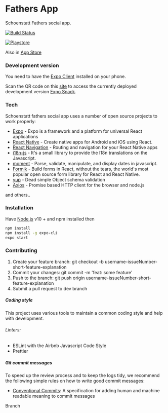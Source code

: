 # Fathers App

Schoenstatt Fathers social app.

[![Build Status](https://travis-ci.com/Guillecaba/fathersApp.svg?branch=dev)](https://travis-ci.com/Guillecaba/fathersApp)

[![Playstore](https://lh3.googleusercontent.com/cjsqrWQKJQp9RFO7-hJ9AfpKzbUb_Y84vXfjlP0iRHBvladwAfXih984olktDhPnFqyZ0nu9A5jvFwOEQPXzv7hr3ce3QVsLN8kQ2Ao=s0)](https://play.google.com/store/apps/details?id=com.schoenstatt.fathersApp)

Also in [App Store](https://apps.apple.com/py/app/schoenstatt-fathers/id1529143700)

### Development version

You need to have the [Expo Client](https://play.google.com/store/apps/details?id=host.exp.exponent) installed on your phone.

Scan the QR code on this [site](https://expo.io/@guillecaba/schoenstatt-fathers) to access the currently deployed development version [Expo Snack](https://expo.io/@guillecaba/schoenstatt-fathers).

### Tech

Schoenstatt fathers social app uses a number of open source projects to work properly:

* [Expo](https://expo.io/) - Expo is a framework and a platform for universal React applications
* [React Native](https://reactnative.dev/) - Create native apps for Android and iOS using React.
* [React Navigation](https://reactnavigation.org/) - Routing and navigation for your React Native apps
* [i18n-js](https://github.com/fnando/i18n-js) - It's a small library to provide the I18n translations on the Javascript.
* [moment](https://momentjs.com/) - Parse, validate, manipulate, and display dates in javascript.
* [Formik](https://formik.org/) - Build forms in React, without the tears, the world's most popular open source form library for React and React Native.
* [yup](https://github.com/jquense/yup) - Dead simple Object schema validation
* [Axios](https://github.com/axios/axios) - Promise based HTTP client for the browser and node.js

and others..

### Installation


Have [Node.js](https://nodejs.org/) v10 +   and npm installed then 


```bash
npm install
npm install -g expo-cli
expo start
```


### Contributing
 1. Create your feature branch: git checkout -b username-issueNumber-short-feature-explanation
 2. Commit your changes: git commit -m 'feat: some feature'
 3. Push to the branch: git push origin username-issueNumber-short-feature-explanation
 4. Submit a pull request to dev branch
 
##### Coding style
This project uses various tools to maintain a common coding style and help with development.
###### Linters:
* ESLint with the Airbnb Javascript Code Style
* Prettier

##### Git commit messages
To speed up the review process and to keep the logs tidy, we recommend the following simple rules on how to write good commit messages:
* [Conventional Commits](https://www.conventionalcommits.org/en/v1.0.0/): A specification for adding human and machine readable meaning to commit messages

Branch